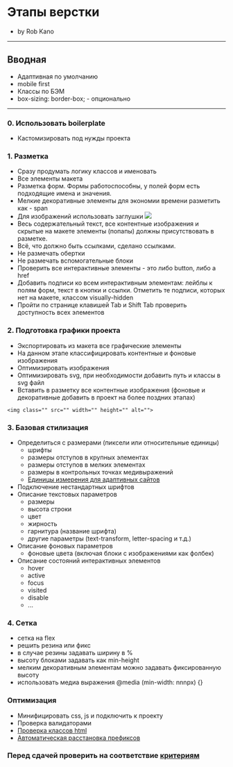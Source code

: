 # Этапы верстки
* by Rob Kano

---
## Вводная
* Адаптивная по умолчанию
* mobile first
* Классы по БЭМ
* box-sizing: border-box; - опционально

---
### 0. Использовать boilerplate
* Кастомизировать под нужды проекта

### 1. Разметка
* Сразу продумать логику классов и именовать
* Все элементы макета
* Разметка форм. Формы работоспособны, у полей форм есть подходящие имена и значения.
* Мелкие декоративные элементы для экономии времени разметить как - span
* Для изображений использовать заглушки <img src="http://placehold.it/150x100">
* Весь содержательный текст, все контентные изображения и скрытые на макете элементы (попапы) должны присутствовать в разметке.
* Всё, что должно быть ссылками, сделано ссылками.
* Не размечать обертки
* Не размечать вспомогательные блоки
* Проверить все интерактивные элементы - это либо button, либо a href
* Добавить подписи ко всем интерактивным элементам: лейблы к полям форм, текст в кнопки и ссылки. Отметить те подписи, которых нет на макете, классом visually-hidden
* Пройти по странице клавишей Tab и Shift Tab проверить доступность всех элементов

### 2. Подготовка графики проекта
* Экспортировать из макета все графические элементы
* На данном этапе классифицировать контентные и фоновые изображения
* Оптимизировать изображения
* Оптимизировать svg, при необходимости добавить путь и классы в svg файл
* Вставить в разметку все контентные изображения (фоновые и декоративные добавить в проект на более поздних этапах)
~~~
<img class="" src="" width="" height="" alt="">
~~~

### 3. Базовая стилизация
* Определиться с размерами (пиксели или относительные единицы)
  - шрифты
  - размеры отступов в крупных элементах
  - размеры отступов в мелких элементах
  - размеры в контрольных точках медивыражений
  - [Единицы измерения для адаптивных сайтов](https://toster.ru/q/332041#answer_840202)
* Подключение нестандартных шрифтов
* Описание текстовых параметров
  - размеры
  - высота строки
  - цвет
  - жирность
  - гарнитура (название шрифта)
  - другие параметры (text-transform, letter-spacing и т.д.)
* Описание фоновых параметров
  - фоновые цвета (включая блоки с изображениями как фолбек)
* Описание состояний интерактивных элементов
  - hover
  - active
  - focus
  - visited
  - disable
  - ...

### 4. Сетка
* сетка на flex
* решить резина или фикс
* в случае резины задавать ширину в %
* высоту блоками задавать как min-height
* мелким декоративным элементам можно задавать фиксированную высоту
* использовать медиа выражения @media (min-width: nnnpx) {}

### Оптимизация
* Минифицировать css, js и подключить к проекту
* Проверка валидаторами
* [Проверка классов html](http://yoksel.github.io/html-tree/)
* [Автоматическая расстановка префиксов](http://autoprefixer.github.io/ru/)

### Перед сдачей проверить на соответствие [критериям](https://up.htmlacademy.ru/htmlcss/22/criteries)
